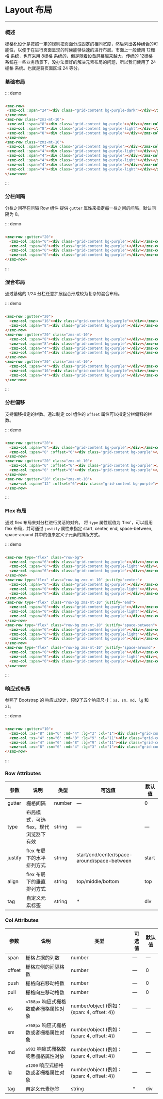 # Layout 布局
----
### 概述
栅格化设计是按照一定的规则把页面分成固定的相同宽度，然后列出各种组合的可能性，以便于在进行页面呈现的时候能够快速的进行布局。市面上一般使用 12栅格 系统，也有采用 8栅格 系统的，但是随着设备屏幕越来越大，传统的 12栅格 系统在一些业务场景下，没办法很好的解决元素布局的问题，所以我们使用了 24栅格 系统。也就是将页面区域 24 等分。
### 基础布局
<div class="demo-block">
 <zmz-row>
   <zmz-col :span="24"><div class="grid-content bg-purple-dark"></div></zmz-col>
 </zmz-row>
 <zmz-row class="zmz-mt-10">
   <zmz-col :span="8"><div class="grid-content bg-purple"></div></zmz-col>
   <zmz-col :span="8"><div class="grid-content bg-purple-light"></div></zmz-col>
   <zmz-col :span="8"><div class="grid-content bg-purple"></div></zmz-col>
 </zmz-row>
 <zmz-row class="zmz-mt-10">
   <zmz-col :span="4"><div class="grid-content bg-purple"></div></zmz-col>
   <zmz-col :span="4"><div class="grid-content bg-purple-light"></div></zmz-col>
   <zmz-col :span="4"><div class="grid-content bg-purple"></div></zmz-col>
   <zmz-col :span="4"><div class="grid-content bg-purple-light"></div></zmz-col>
   <zmz-col :span="4"><div class="grid-content bg-purple"></div></zmz-col>
   <zmz-col :span="4"><div class="grid-content bg-purple-light"></div></zmz-col>
 </zmz-row>
</div>

::: demo
```html

<zmz-row>
 <zmz-col :span="24"><div class="grid-content bg-purple-dark"></div></zmz-col>
</zmz-row>
<zmz-row class="zmz-mt-10">
 <zmz-col :span="8"><div class="grid-content bg-purple"></div></zmz-col>
 <zmz-col :span="8"><div class="grid-content bg-purple-light"></div></zmz-col>
 <zmz-col :span="8"><div class="grid-content bg-purple"></div></zmz-col>
</zmz-row>
<zmz-row class="zmz-mt-10">
 <zmz-col :span="4"><div class="grid-content bg-purple"></div></zmz-col>
 <zmz-col :span="4"><div class="grid-content bg-purple-light"></div></zmz-col>
 <zmz-col :span="4"><div class="grid-content bg-purple"></div></zmz-col>
 <zmz-col :span="4"><div class="grid-content bg-purple-light"></div></zmz-col>
 <zmz-col :span="4"><div class="grid-content bg-purple"></div></zmz-col>
 <zmz-col :span="4"><div class="grid-content bg-purple-light"></div></zmz-col>
</zmz-row>

```
:::

### 分栏间隔

分栏之间存在间隔
Row 组件 提供 ```gutter``` 属性来指定每一栏之间的间隔，默认间隔为 0。

<div class="demo-block">
  <zmz-row :gutter="20">
    <zmz-col :span="6"><div class="grid-content bg-purple"></div></zmz-col>
    <zmz-col :span="6"><div class="grid-content bg-purple"></div></zmz-col>
    <zmz-col :span="6"><div class="grid-content bg-purple"></div></zmz-col>
    <zmz-col :span="6"><div class="grid-content bg-purple"></div></zmz-col>
  </zmz-row>
</div>

::: demo

```html

<zmz-row :gutter="20">
  <zmz-col :span="6"><div class="grid-content bg-purple"></div></zmz-col>
  <zmz-col :span="6"><div class="grid-content bg-purple"></div></zmz-col>
  <zmz-col :span="6"><div class="grid-content bg-purple"></div></zmz-col>
  <zmz-col :span="6"><div class="grid-content bg-purple"></div></zmz-col>
</zmz-row>

```

:::

### 混合布局

通过基础的 1/24 分栏任意扩展组合形成较为复杂的混合布局。

<div class="demo-block">
  <zmz-row :gutter="20">
    <zmz-col :span="16"><div class="grid-content bg-purple"></div></zmz-col>
    <zmz-col :span="8"><div class="grid-content bg-purple"></div></zmz-col>
  </zmz-row>
  <zmz-row :gutter="20" class="zmz-mt-10">
    <zmz-col :span="8"><div class="grid-content bg-purple"></div></zmz-col>
    <zmz-col :span="8"><div class="grid-content bg-purple"></div></zmz-col>
    <zmz-col :span="4"><div class="grid-content bg-purple"></div></zmz-col>
    <zmz-col :span="4"><div class="grid-content bg-purple"></div></zmz-col>
  </zmz-row>
  <zmz-row :gutter="20" class="zmz-mt-10">
    <zmz-col :span="4"><div class="grid-content bg-purple"></div></zmz-col>
    <zmz-col :span="16"><div class="grid-content bg-purple"></div></zmz-col>
    <zmz-col :span="4"><div class="grid-content bg-purple"></div></zmz-col>
  </zmz-row>
</div>

::: demo

```html

<zmz-row :gutter="20">
  <zmz-col :span="16"><div class="grid-content bg-purple"></div></zmz-col>
  <zmz-col :span="8"><div class="grid-content bg-purple"></div></zmz-col>
</zmz-row>
<zmz-row :gutter="20" class="zmz-mt-10">
  <zmz-col :span="8"><div class="grid-content bg-purple"></div></zmz-col>
  <zmz-col :span="8"><div class="grid-content bg-purple"></div></zmz-col>
  <zmz-col :span="4"><div class="grid-content bg-purple"></div></zmz-col>
  <zmz-col :span="4"><div class="grid-content bg-purple"></div></zmz-col>
</zmz-row>
<zmz-row :gutter="20" class="zmz-mt-10">
  <zmz-col :span="4"><div class="grid-content bg-purple"></div></zmz-col>
  <zmz-col :span="16"><div class="grid-content bg-purple"></div></zmz-col>
  <zmz-col :span="4"><div class="grid-content bg-purple"></div></zmz-col>
</zmz-row>

```

:::

### 分栏偏移

支持偏移指定的栏数。通过制定 col 组件的 ```offset``` 属性可以指定分栏偏移的栏数。

<div class="demo-block">
  <zmz-row :gutter="20">
    <zmz-col :span="6"><div class="grid-content bg-purple"></div></zmz-col>
    <zmz-col :span="6" :offset="6"><div class="grid-content bg-purple"></div></zmz-col>
  </zmz-row>
  <zmz-row :gutter="20" class="zmz-mt-10">
    <zmz-col :span="6" :offset="6"><div class="grid-content bg-purple"></div></zmz-col>
    <zmz-col :span="6" :offset="6"><div class="grid-content bg-purple"></div></zmz-col>
  </zmz-row>
  <zmz-row :gutter="20" class="zmz-mt-10">
    <zmz-col :span="12" :offset="6"><div class="grid-content bg-purple"></div></zmz-col>
  </zmz-row>
</div>

::: demo

```html

<zmz-row :gutter="20">
  <zmz-col :span="6"><div class="grid-content bg-purple"></div></zmz-col>
  <zmz-col :span="6" :offset="6"><div class="grid-content bg-purple"></div></zmz-col>
</zmz-row>
<zmz-row :gutter="20" class="zmz-mt-10">
  <zmz-col :span="6" :offset="6"><div class="grid-content bg-purple"></div></zmz-col>
  <zmz-col :span="6" :offset="6"><div class="grid-content bg-purple"></div></zmz-col>
</zmz-row>
<zmz-row :gutter="20" class="zmz-mt-10">
  <zmz-col :span="12" :offset="6"><div class="grid-content bg-purple"></div></zmz-col>
</zmz-row>

```

:::

### Flex 布局

通过 flex 布局来对分栏进行灵活的对齐。
将 ```type``` 属性赋值为 'flex'，可以启用 flex 布局，并可通过 ```justify``` 属性来指定 start, center, end, space-between, space-around 其中的值来定义子元素的排版方式。
<div class="demo-block">
  <zmz-row type="flex" class="row-bg">
    <zmz-col :span="6"><div class="grid-content bg-purple"></div></zmz-col>
    <zmz-col :span="6"><div class="grid-content bg-purple-light"></div></zmz-col>
    <zmz-col :span="6"><div class="grid-content bg-purple"></div></zmz-col>
  </zmz-row>
  <zmz-row type="flex" class="row-bg zmz-mt-10" justify="center">
    <zmz-col :span="6"><div class="grid-content bg-purple"></div></zmz-col>
    <zmz-col :span="6"><div class="grid-content bg-purple-light"></div></zmz-col>
    <zmz-col :span="6"><div class="grid-content bg-purple"></div></zmz-col>
  </zmz-row>
  <zmz-row type="flex" class="row-bg zmz-mt-10" justify="end">
    <zmz-col :span="6"><div class="grid-content bg-purple"></div></zmz-col>
    <zmz-col :span="6"><div class="grid-content bg-purple-light"></div></zmz-col>
    <zmz-col :span="6"><div class="grid-content bg-purple"></div></zmz-col>
  </zmz-row>
  <zmz-row type="flex" class="row-bg zmz-mt-10" justify="space-between">
    <zmz-col :span="6"><div class="grid-content bg-purple"></div></zmz-col>
    <zmz-col :span="6"><div class="grid-content bg-purple-light"></div></zmz-col>
    <zmz-col :span="6"><div class="grid-content bg-purple"></div></zmz-col>
  </zmz-row>
  <zmz-row type="flex" class="row-bg zmz-mt-10" justify="space-around">
    <zmz-col :span="6"><div class="grid-content bg-purple"></div></zmz-col>
    <zmz-col :span="6"><div class="grid-content bg-purple-light"></div></zmz-col>
    <zmz-col :span="6"><div class="grid-content bg-purple"></div></zmz-col>
  </zmz-row>
</div>

::: demo

```html

<zmz-row type="flex" class="row-bg">
  <zmz-col :span="6"><div class="grid-content bg-purple"></div></zmz-col>
  <zmz-col :span="6"><div class="grid-content bg-purple-light"></div></zmz-col>
  <zmz-col :span="6"><div class="grid-content bg-purple"></div></zmz-col>
</zmz-row>
<zmz-row type="flex" class="row-bg zmz-mt-10" justify="center">
  <zmz-col :span="6"><div class="grid-content bg-purple"></div></zmz-col>
  <zmz-col :span="6"><div class="grid-content bg-purple-light"></div></zmz-col>
  <zmz-col :span="6"><div class="grid-content bg-purple"></div></zmz-col>
</zmz-row>
<zmz-row type="flex" class="row-bg zmz-mt-10" justify="end">
  <zmz-col :span="6"><div class="grid-content bg-purple"></div></zmz-col>
  <zmz-col :span="6"><div class="grid-content bg-purple-light"></div></zmz-col>
  <zmz-col :span="6"><div class="grid-content bg-purple"></div></zmz-col>
</zmz-row>
<zmz-row type="flex" class="row-bg zmz-mt-10" justify="space-between">
  <zmz-col :span="6"><div class="grid-content bg-purple"></div></zmz-col>
  <zmz-col :span="6"><div class="grid-content bg-purple-light"></div></zmz-col>
  <zmz-col :span="6"><div class="grid-content bg-purple"></div></zmz-col>
</zmz-row>
<zmz-row type="flex" class="row-bg zmz-mt-10" justify="space-around">
  <zmz-col :span="6"><div class="grid-content bg-purple"></div></zmz-col>
  <zmz-col :span="6"><div class="grid-content bg-purple-light"></div></zmz-col>
  <zmz-col :span="6"><div class="grid-content bg-purple"></div></zmz-col>
</zmz-row>

```

:::

### 响应式布局

参照了 Bootstrap 的 响应式设计，预设了五个响应尺寸：```xs```、```sm```、```md```、```lg``` 和 ```xl```。
<div class="demo-block">
  <zmz-row :gutter="10">
    <zmz-col :xs="8" :sm="6" :md="4" :lg="3" :xl="1"><div class="grid-content bg-purple"></div></zmz-col>
    <zmz-col :xs="4" :sm="6" :md="8" :lg="9" :xl="11"><div class="grid-content bg-purple-light"></div></zmz-col>
    <zmz-col :xs="4" :sm="6" :md="8" :lg="9" :xl="11"><div class="grid-content bg-purple"></div></zmz-col>
    <zmz-col :xs="8" :sm="6" :md="4" :lg="3" :xl="1"><div class="grid-content bg-purple-light"></div></zmz-col>
  </zmz-row>
</div>


::: demo
```html

<zmz-row :gutter="10">
  <zmz-col :xs="8" :sm="6" :md="4" :lg="3" :xl="1"><div class="grid-content bg-purple"></div></zmz-col>
  <zmz-col :xs="4" :sm="6" :md="8" :lg="9" :xl="11"><div class="grid-content bg-purple-light"></div></zmz-col>
  <zmz-col :xs="4" :sm="6" :md="8" :lg="9" :xl="11"><div class="grid-content bg-purple"></div></zmz-col>
  <zmz-col :xs="8" :sm="6" :md="4" :lg="3" :xl="1"><div class="grid-content bg-purple-light"></div></zmz-col>
</zmz-row>

```

:::

### Row Attributes

| 参数      | 说明          | 类型      | 可选值                           | 默认值  |
|---------- |-------------- |---------- |--------------------------------  |-------- |
| gutter | 栅格间隔 | number | — | 0 |
| type | 布局模式，可选 flex，现代浏览器下有效 | string | — | — |
| justify | flex 布局下的水平排列方式 | string | start/end/center/space-around/space-between | start |
| align | flex 布局下的垂直排列方式 | string | top/middle/bottom | top |
| tag | 自定义元素标签 | string | * | div |

### Col Attributes
| 参数      | 说明          | 类型      | 可选值                           | 默认值  |
|---------- |-------------- |---------- |--------------------------------  |-------- |
| span | 栅格占据的列数 | number | — | — |
| offset | 栅格左侧的间隔格数 | number | — | 0 |
| push |  栅格向右移动格数 | number | — | 0 |
| pull |  栅格向左移动格数 | number | — | 0 |
| xs | `<768px` 响应式栅格数或者栅格属性对象 | number/object (例如： {span: 4, offset: 4}) | — | — |
| sm | `≥768px` 响应式栅格数或者栅格属性对象 | number/object (例如： {span: 4, offset: 4}) | — | — |
| md | `≥992` 响应式栅格数或者栅格属性对象 | number/object (例如： {span: 4, offset: 4}) | — | — |
| lg | `≥1200` 响应式栅格数或者栅格属性对象 | number/object (例如： {span: 4, offset: 4}) | — | — |
| tag | 自定义元素标签 | string | * | div |

